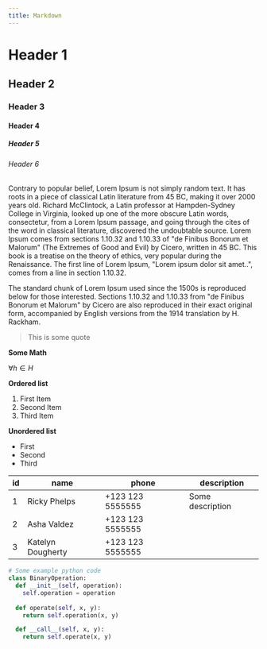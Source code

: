 ```yaml
---
title: Markdown
---
```


# Header 1
## Header 2
### Header 3
#### Header 4
##### Header 5
###### Header 6

Contrary to popular belief, Lorem Ipsum is not simply random text. It has roots in a piece of classical Latin literature from 45 BC, making it over 2000 years old. Richard McClintock, a Latin professor at Hampden-Sydney College in Virginia, looked up one of the more obscure Latin words, consectetur, from a Lorem Ipsum passage, and going through the cites of the word in classical literature, discovered the undoubtable source. Lorem Ipsum comes from sections 1.10.32 and 1.10.33 of "de Finibus Bonorum et Malorum" (The Extremes of Good and Evil) by Cicero, written in 45 BC. This book is a treatise on the theory of ethics, very popular during the Renaissance. The first line of Lorem Ipsum, "Lorem ipsum dolor sit amet..", comes from a line in section 1.10.32.

The standard chunk of Lorem Ipsum used since the 1500s is reproduced below for those interested. Sections 1.10.32 and 1.10.33 from "de Finibus Bonorum et Malorum" by Cicero are also reproduced in their exact original form, accompanied by English versions from the 1914 translation by H. Rackham.

> This is some quote

__Some Math__

$\forall h \in H$

__Ordered list__

1. First Item  
1. Second Item  
1. Third Item  

__Unordered list__

- First  
- Second  
- Third  


| id | name              | phone            | description      |
|----|-------------------|------------------|------------------|
| 1  | Ricky Phelps      | +123 123 5555555 | Some description |
| 2  | Asha Valdez       | +123 123 5555555 |                  |
| 3  | Katelyn Dougherty | +123 123 5555555 |                  |

```python
# Some example python code
class BinaryOperation:
  def __init__(self, operation):
    self.operation = operation
  
  def operate(self, x, y):
    return self.operation(x, y)

  def __call__(self, x, y):
    return self.operate(x, y)
```